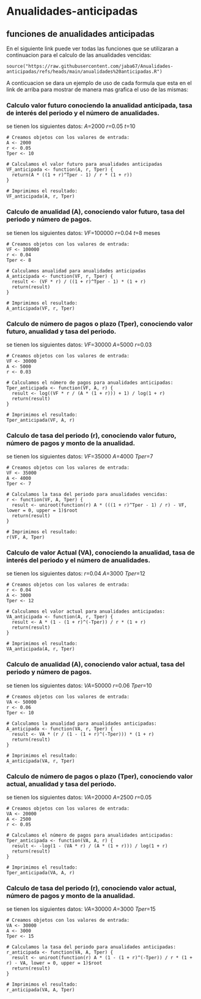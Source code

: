 # Anualidades-anticipadas
## funciones de anualidades anticipadas

En el siguiente link puede ver todas las funciones que se utilizaran a continuacion para el calculo de las anualidades vencidas:

```{r}
source("https://raw.githubusercontent.com/jaba67/Anualidades-anticipadas/refs/heads/main/anualidades%20anticipadas.R")
```

A conticuacion se dara un ejemplo de uso de cada formula que esta en el link de arriba para mostrar de manera mas grafica el uso de las mismas:

### Calculo valor futuro conociendo la anualidad anticipada, tasa de interés del periodo y el número de anualidades.

se tienen los siguientes datos: 
$A$=2000
$r$=0.05
$t$=10

```{r}
# Creamos objetos con los valores de entrada:
A <- 2000
r <- 0.05
Tper <- 10

# Calculamos el valor futuro para anualidades anticipadas
VF_anticipada <- function(A, r, Tper) {
  return(A * ((1 + r)^Tper - 1) / r * (1 + r))
}

# Imprimimos el resultado:
VF_anticipada(A, r, Tper)
```

### Calculo de anualidad (A), conociendo valor futuro, tasa del periodo y número de pagos.

se tienen los siguientes datos:
$VF$=100000
$r$=0.04
$t$=8 meses

```{r}
# Creamos objetos con los valores de entrada:
VF <- 100000
r <- 0.04
Tper <- 8

# Calculamos anualidad para anualidades anticipadas
A_anticipada <- function(VF, r, Tper) {
  result <- (VF * r) / ((1 + r)^Tper - 1) * (1 + r)
  return(result)
}

# Imprimimos el resultado:
A_anticipada(VF, r, Tper)
```

### Calculo de número de pagos o plazo (Tper), conociendo valor futuro, anualidad y tasa del periodo.

se tienen los siguientes datos:
$VF$=30000
$A$=5000
$r$=0.03

```{r}
# Creamos objetos con los valores de entrada:
VF <- 30000
A <- 5000
r <- 0.03

# Calculamos el número de pagos para anualidades anticipadas:
Tper_anticipada <- function(VF, A, r) {
  result <- log((VF * r / (A * (1 + r))) + 1) / log(1 + r)
  return(result)
}

# Imprimimos el resultado:
Tper_anticipada(VF, A, r)
```

### Calculo de tasa del periodo (r), conociendo valor futuro, número de pagos y monto de la anualidad.

se tienen los siguientes datos:
$VF$=35000
$A$=4000
$Tper$=7

```{r}
# Creamos objetos con los valores de entrada:
VF <- 35000
A <- 4000
Tper <- 7

# Calculamos la tasa del periodo para anualidades vencidas:
r <- function(VF, A, Tper) {
  result <- uniroot(function(r) A * (((1 + r)^Tper - 1) / r) - VF, lower = 0, upper = 1)$root
  return(result)
}

# Imprimimos el resultado:
r(VF, A, Tper)
```

### Calculo de valor Actual (VA), conociendo la anualidad, tasa de interés del periodo y el número de anualidades.

se tienen los siguientes datos:
$r$=0.04
$A$=3000
$Tper$=12

```{r}
# Creamos objetos con los valores de entrada:
r <- 0.04
A <- 3000
Tper <- 12

# Calculamos el valor actual para anualidades anticipadas:
VA_anticipada <- function(A, r, Tper) {
  result <- A * (1 - (1 + r)^(-Tper)) / r * (1 + r)
  return(result)
}

# Imprimimos el resultado:
VA_anticipada(A, r, Tper)
```

### Calculo de anualidad (A), conociendo valor actual, tasa del periodo y número de pagos.

se tienen los siguientes datos:
$VA$=50000
$r$=0.06
$Tper$=10

```{r}
# Creamos objetos con los valores de entrada:
VA <- 50000
r <- 0.06
Tper <- 10

# Calculamos la anualidad para anualidades anticipadas:
A_anticipada <- function(VA, r, Tper) {
  result <- VA * (r / (1 - (1 + r)^(-Tper))) * (1 + r)
  return(result)
}

# Imprimimos el resultado:
A_anticipada(VA, r, Tper)
```

### Calculo de número de pagos o plazo (Tper), conociendo valor actual, anualidad y tasa del periodo.

se tienen los siguientes datos:
$VA$=20000
$A$=2500
$r$=0.05

```{r}
# Creamos objetos con los valores de entrada:
VA <- 20000
A <- 2500
r <- 0.05

# Calculamos el número de pagos para anualidades anticipadas:
Tper_anticipada <- function(VA, A, r) {
  result <- -log(1 - (VA * r) / (A * (1 + r))) / log(1 + r)
  return(result)
}

# Imprimimos el resultado:
Tper_anticipada(VA, A, r)
```

### Calculo de tasa del periodo (r), conociendo valor actual, número de pagos y monto de la anualidad.

se tienen los siguientes datos:
$VA$=30000
$A$=3000
$Tper$=15

```{r}
# Creamos objetos con los valores de entrada:
VA <- 30000
A <- 3000
Tper <- 15

# Calculamos la tasa del periodo para anualidades anticipadas:
r_anticipada <- function(VA, A, Tper) {
  result <- uniroot(function(r) A * (1 - (1 + r)^(-Tper)) / r * (1 + r) - VA, lower = 0, upper = 1)$root
  return(result)
}

# Imprimimos el resultado:
r_anticipada(VA, A, Tper)
```
